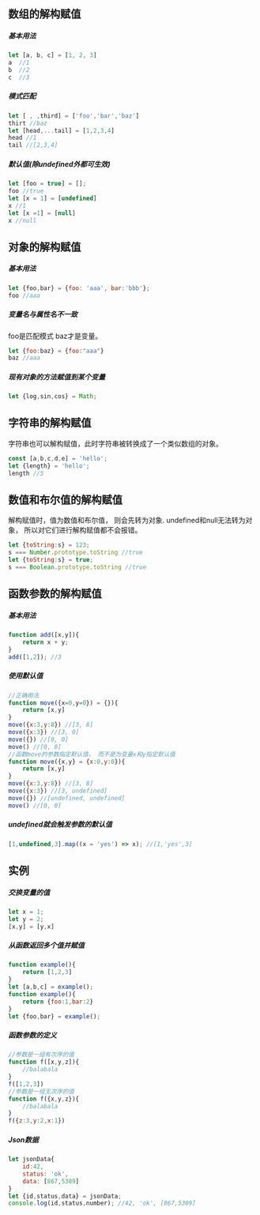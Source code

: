 ## 数组的解构赋值
##### 基本用法
```javascript
let [a, b, c] = [1, 2, 3]
a  //1
b  //2
c  //3
```

##### 模式匹配
```javascript
let [ , ,third] = ['foo','bar','baz']
thirt //baz 
let [head,...tail] = [1,2,3,4]
head //1
tail //[2,3,4]
```

##### 默认值(除undefined外都可生效)
```javascript
let [foo = true] = [];
foo //true
let [x = 1] = [undefined]
x //1
let [x =1] = [null]
x //null
```

## 对象的解构赋值
##### 基本用法
```javascript
let {foo,bar} = {foo: 'aaa', bar:'bbb'};
foo //aaa
```

##### 变量名与属性名不一致
foo是匹配模式 baz才是变量。
```javascript
let {foo:baz} = {foo:"aaa"}
baz //aaa
```
##### 现有对象的方法赋值到某个变量
```javascript
let {log,sin,cos} = Math;
```

## 字符串的解构赋值
字符串也可以解构赋值，此时字符串被转换成了一个类似数组的对象。
```javascript
const [a,b,c,d,e] = 'hello';
let {length} = 'hello';
length //5
```

## 数值和布尔值的解构赋值
解构赋值时，值为数值和布尔值， 则会先转为对象. undefined和null无法转为对象， 所以对它们进行解构赋值都不会报错。
```javascript
let {toString:s} = 123;
s === Number.prototype.toString //true
let {toString:s} = true;
s === Boolean.prototype.toString //true
```

## 函数参数的解构赋值
##### 基本用法
```javascript
function add([x,y]){
    return x + y;
}
add([1,2]); //3
```

##### 使用默认值
```javascript
//正确用法
function move({x=0,y=0}) = {}){
    return [x,y]
}
move({x:3,y:8}) //[3, 8]
move({x:3}) //[3, 0]
move({}) //[0, 0]
move() //[0, 0]
//函数move的参数指定默认值， 而不是为变量x和y指定默认值
function move({x,y} = {x:0,y:0}){
    return [x,y]
}
move({x:3,y:8}) //[3, 8]
move({x:3}) //[3, undefined]
move({}) //[undefined, undefined]
move() //[0, 0]
```

##### undefined就会触发参数的默认值
```javascript
[1,undefined,3].map((x = 'yes') => x); //[1,'yes',3]
```

## 实例
##### 交换变量的值
```javascript
let x = 1;
let y = 2;
[x,y] = [y,x]
```

##### 从函数返回多个值并赋值
```javascript
function example(){
    return [1,2,3]
}
let [a,b,c] = example();
function example(){
    return {foo:1,bar:2}
}
let {foo,bar} = example();
```

##### 函数参数的定义
```javascript
//参数是一组有次序的值
function f([x,y,z]){
    //balabala
}
f([1,2,3])
//参数是一组无次序的值
function f({x,y,z}){
    //balabala
}
f({z:3,y:2,x:1})
```

##### Json数据
```javascript
let jsonData{
    id:42,
    status: 'ok',
    data: [867,5309]
}
let {id,status,data} = jsonData;
console.log(id,status,number); //42, 'ok', [867,5309]
```